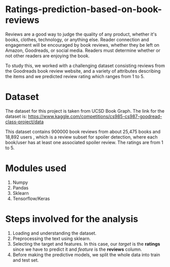 # Ratings-prediction-based-on-book-reviews

Reviews are a good way to judge the quality of any product, whether it's books, clothes, technology, or anything else. Reader connection and engagement will be encouraged by book reviews, whether they be left on Amazon, Goodreads, or social media. Readers must determine whether or not other readers are enjoying the book.

To study this, we worked with a challenging dataset consisting reviews from the Goodreads book review website, and a variety of attributes describing the items and we predicted review rating which ranges from 1 to 5.

# Dataset

The dataset for this project is taken from UCSD Book Graph. The link for the dataset is: https://www.kaggle.com/competitions/cs985-cs987-goodread-class-project/data

This dataset contains 900000 book reviews from about 25,475 books and 18,892 users , which is a review subset for spoiler detection, where each book/user has at least one associated spoiler review. The ratings are from 1 to 5.

# Modules used

1. Numpy
2. Pandas
3. Sklearn 
4. Tensorflow/Keras

# Steps involved for the analysis 

1. Loading and understanding the dataset.
2. Preprocessing the text using sklearn.
3. Selecting the target and features. In this case, our *target* is the **ratings** since we have to predict it and *feature* is the **reviews** column.
4. Before making the predictive models, we split the whole data into train and test set.
